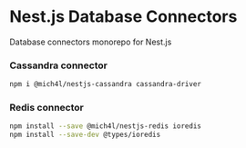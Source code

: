 # Nest.js Database Connectors
Database connectors monorepo for Nest.js

### Cassandra connector
```bash
npm i @mich4l/nestjs-cassandra cassandra-driver
```

### Redis connector
```bash
npm install --save @mich4l/nestjs-redis ioredis
npm install --save-dev @types/ioredis
```
